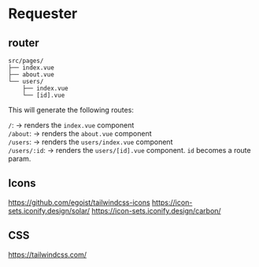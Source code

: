 # Requester

## router
```
src/pages/
├── index.vue
├── about.vue
└── users/
    ├── index.vue
    └── [id].vue
```

This will generate the following routes:

`/`: -> renders the `index.vue` component\
`/about`: -> renders the `about.vue` component\
`/users`: -> renders the `users/index.vue` component\
`/users/:id`: -> renders the `users/[id].vue` component. `id` becomes a route param.

## Icons
https://github.com/egoist/tailwindcss-icons
https://icon-sets.iconify.design/solar/
https://icon-sets.iconify.design/carbon/

## CSS
https://tailwindcss.com/
